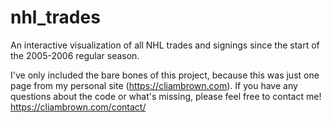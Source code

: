 # nhl_trades
An interactive visualization of all NHL trades and signings since the start of the 2005-2006 regular season.

I've only included the bare bones of this project, because this was just one page from my personal site (https://cliambrown.com). If you have any questions about the code or what's missing, please feel free to contact me! https://cliambrown.com/contact/

